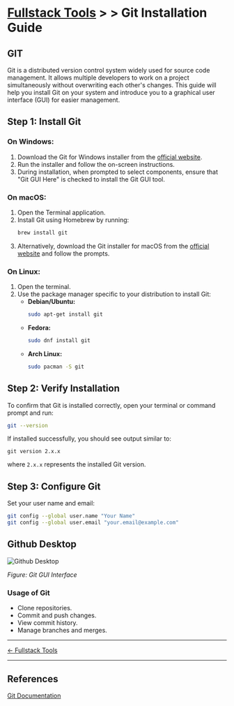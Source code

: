 # [Fullstack Tools](../) > > Git Installation Guide

## GIT
Git is a distributed version control system widely used for source code management.
It allows multiple developers to work on a project simultaneously without overwriting each other's changes.
This guide will help you install Git on your system and introduce you to a graphical user interface (GUI) for easier management.

## Step 1: Install Git
### On Windows:
1. Download the Git for Windows installer from the [official website](https://gitforwindows.org/).
2. Run the installer and follow the on-screen instructions.
3. During installation, when prompted to select components, ensure that "Git GUI Here" is checked to install the Git GUI tool.

### On macOS:
1. Open the Terminal application.
2. Install Git using Homebrew by running:
   ```sh
   brew install git
   ```
3. Alternatively, download the Git installer for macOS from the [official website](https://git-scm.com/download/mac) and follow the prompts.

### On Linux:
1. Open the terminal.
2. Use the package manager specific to your distribution to install Git:
   - **Debian/Ubuntu:**
     ```sh
     sudo apt-get install git
     ```
   - **Fedora:**
     ```sh
     sudo dnf install git
     ```
   - **Arch Linux:**
     ```sh
     sudo pacman -S git
     ```

## Step 2: Verify Installation
To confirm that Git is installed correctly, open your terminal or command prompt and run:
```sh
git --version
```
If installed successfully, you should see output similar to:
```
git version 2.x.x
```
where `2.x.x` represents the installed Git version.

## Step 3: Configure Git
Set your user name and email:
```sh
git config --global user.name "Your Name"
git config --global user.email "your.email@example.com"
```

## Github Desktop

![Github Desktop](https://git-scm.com/images/guis/github-desktop@2x.png)

*Figure: Git GUI Interface*

### Usage of Git

- Clone repositories.
- Commit and push changes.
- View commit history.
- Manage branches and merges.

---

[← Fullstack Tools ](../)

---

## References
[Git Documentation](https://git-scm.com/doc)
